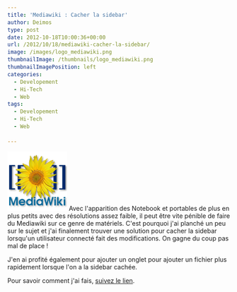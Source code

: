 ```yaml
---
title: 'Mediawiki : Cacher la sidebar'
author: Deimos
type: post
date: 2012-10-18T10:00:36+00:00
url: /2012/10/18/mediawiki-cacher-la-sidebar/
image: /images/logo_mediawiki.png
thumbnailImage: /thumbnails/logo_mediawiki.png
thumbnailImagePosition: left
categories:
  - Developement
  - Hi-Tech
  - Web
tags:
  - Developement
  - Hi-Tech
  - Web

---
```

![MediaWiki_logo](/images/logo_mediawiki.png)
Avec l'apparition des Notebook et portables de plus en plus petits avec des résolutions assez faible, il peut être vite pénible de faire du Mediawiki sur ce genre de matériels. C'est pourquoi j'ai planché un peu sur le sujet et j'ai finalement trouver une solution pour cacher la sidebar lorsqu'un utilisateur connecté fait des modifications. On gagne du coup pas mal de place !

J'en ai profité également pour ajouter un onglet pour ajouter un fichier plus rapidement lorsque l'on a la sidebar cachée.

Pour savoir comment j'ai fais, [suivez le lien](http://wiki.deimos.fr/MediaWiki:Installation_et_configuration#Cacher_la_sidebar_lors_des_modifications).